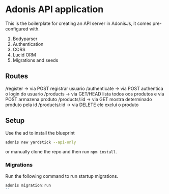 # Adonis API application

This is the boilerplate for creating an API server in AdonisJs, it comes pre-configured with.

1. Bodyparser
2. Authentication
3. CORS
4. Lucid ORM
5. Migrations and seeds

## Routes

/register -> via POST registrar usuario
/authenticate -> via POST authentica o login do usuario
/products -> via GET/HEAD lista todos oos produtos e via POST armazena produto
/products/:id -> via GET mostra determinado produto pela id
/products/:id -> via DELETE ele exclui o produto

## Setup

Use the ad to install the blueprint

```bash
adonis new yardstick --api-only
```

or manually clone the repo and then run `npm install`.


### Migrations

Run the following command to run startup migrations.

```js
adonis migration:run
``
